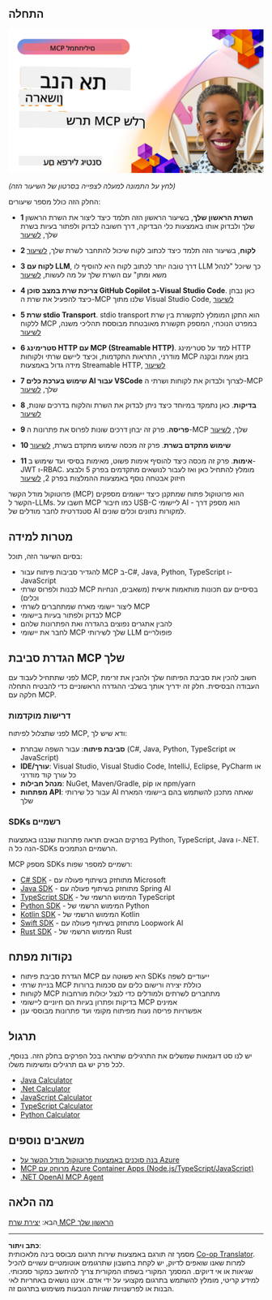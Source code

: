 <!--
CO_OP_TRANSLATOR_METADATA:
{
  "original_hash": "f400d87053221363769113c24f117248",
  "translation_date": "2025-10-06T23:30:11+00:00",
  "source_file": "03-GettingStarted/README.md",
  "language_code": "he"
}
-->
## התחלה  

[![בנה את שרת ה-MCP הראשון שלך](../../../translated_images/04.0ea920069efd979a0b2dad51e72c1df7ead9c57b3305796068a6cee1f0dd6674.he.png)](https://youtu.be/sNDZO9N4m9Y)

_(לחץ על התמונה למעלה לצפייה בסרטון של השיעור הזה)_

החלק הזה כולל מספר שיעורים:

- **1 השרת הראשון שלך**, בשיעור הראשון הזה תלמד כיצד ליצור את השרת הראשון שלך ולבדוק אותו באמצעות כלי הבדיקה, דרך חשובה לבדוק ולפתור בעיות בשרת שלך, [לשיעור](01-first-server/README.md)

- **2 לקוח**, בשיעור הזה תלמד כיצד לכתוב לקוח שיכול להתחבר לשרת שלך, [לשיעור](02-client/README.md)

- **3 לקוח עם LLM**, דרך טובה יותר לכתוב לקוח היא להוסיף לו LLM כך שיוכל "לנהל משא ומתן" עם השרת שלך על מה לעשות, [לשיעור](03-llm-client/README.md)

- **4 צריכת שרת במצב סוכן GitHub Copilot ב-Visual Studio Code**. כאן נבחן כיצד להפעיל את שרת ה-MCP שלנו מתוך Visual Studio Code, [לשיעור](04-vscode/README.md)

- **5 שרת stdio Transport**. stdio transport הוא התקן המומלץ לתקשורת בין שרת ללקוח MCP במפרט הנוכחי, המספק תקשורת מאובטחת מבוססת תהליכי משנה, [לשיעור](05-stdio-server/README.md)

- **6 סטרימינג HTTP עם MCP (Streamable HTTP)**. למד על סטרימינג HTTP מודרני, התראות התקדמות, וכיצד ליישם שרתי ולקוחות MCP בזמן אמת ובקנה מידה גדול באמצעות Streamable HTTP, [לשיעור](06-http-streaming/README.md)

- **7 שימוש בערכת כלים AI עבור VSCode** לצרוך ולבדוק את לקוחות ושרתי ה-MCP שלך, [לשיעור](07-aitk/README.md)

- **8 בדיקות**. כאן נתמקד במיוחד כיצד ניתן לבדוק את השרת והלקוח בדרכים שונות, [לשיעור](08-testing/README.md)

- **9 פריסה**. פרק זה יבחן דרכים שונות לפרוס את פתרונות ה-MCP שלך, [לשיעור](09-deployment/README.md)

- **10 שימוש מתקדם בשרת**. פרק זה מכסה שימוש מתקדם בשרת, [לשיעור](./10-advanced/README.md)

- **11 אימות**. פרק זה מכסה כיצד להוסיף אימות פשוט, מאימות בסיסי ועד שימוש ב-JWT ו-RBAC. מומלץ להתחיל כאן ואז לעבור לנושאים מתקדמים בפרק 5 ולבצע חיזוק אבטחה נוסף באמצעות ההמלצות בפרק 2, [לשיעור](./11-simple-auth/README.md)

פרוטוקול מודל הקשר (MCP) הוא פרוטוקול פתוח שמתקנן כיצד יישומים מספקים הקשר ל-LLMs. חשבו על MCP כמו חיבור USB-C ליישומי AI - הוא מספק דרך סטנדרטית לחבר מודלים של AI למקורות נתונים וכלים שונים.

## מטרות למידה

בסיום השיעור הזה, תוכל:

- להגדיר סביבות פיתוח עבור MCP ב-C#, Java, Python, TypeScript ו-JavaScript
- לבנות ולפרוס שרתי MCP בסיסיים עם תכונות מותאמות אישית (משאבים, הנחיות וכלים)
- ליצור יישומי מארח שמתחברים לשרתי MCP
- לבדוק ולפתור בעיות ביישומי MCP
- להבין אתגרים נפוצים בהגדרה ואת הפתרונות שלהם
- לחבר את יישומי MCP שלך לשירותי LLM פופולריים

## הגדרת סביבת MCP שלך

לפני שתתחיל לעבוד עם MCP, חשוב להכין את סביבת הפיתוח שלך ולהבין את זרימת העבודה הבסיסית. חלק זה ידריך אותך בשלבי ההגדרה הראשוניים כדי להבטיח התחלה חלקה עם MCP.

### דרישות מוקדמות

לפני שתצלול לפיתוח MCP, ודא שיש לך:

- **סביבת פיתוח**: עבור השפה שבחרת (C#, Java, Python, TypeScript או JavaScript)
- **IDE/עורך**: Visual Studio, Visual Studio Code, IntelliJ, Eclipse, PyCharm או כל עורך קוד מודרני
- **מנהל חבילות**: NuGet, Maven/Gradle, pip או npm/yarn
- **מפתחות API**: עבור כל שירותי AI שאתה מתכנן להשתמש בהם ביישומי המארח שלך

### SDKs רשמיים

בפרקים הבאים תראה פתרונות שנבנו באמצעות Python, TypeScript, Java ו-.NET. הנה כל ה-SDKs הרשמיים הנתמכים.

MCP מספק SDKs רשמיים למספר שפות:
- [C# SDK](https://github.com/modelcontextprotocol/csharp-sdk) - מתוחזק בשיתוף פעולה עם Microsoft
- [Java SDK](https://github.com/modelcontextprotocol/java-sdk) - מתוחזק בשיתוף פעולה עם Spring AI
- [TypeScript SDK](https://github.com/modelcontextprotocol/typescript-sdk) - המימוש הרשמי של TypeScript
- [Python SDK](https://github.com/modelcontextprotocol/python-sdk) - המימוש הרשמי של Python
- [Kotlin SDK](https://github.com/modelcontextprotocol/kotlin-sdk) - המימוש הרשמי של Kotlin
- [Swift SDK](https://github.com/modelcontextprotocol/swift-sdk) - מתוחזק בשיתוף פעולה עם Loopwork AI
- [Rust SDK](https://github.com/modelcontextprotocol/rust-sdk) - המימוש הרשמי של Rust

## נקודות מפתח

- הגדרת סביבת פיתוח MCP היא פשוטה עם SDKs ייעודיים לשפה
- בניית שרתי MCP כוללת יצירה ורישום כלים עם סכמות ברורות
- לקוחות MCP מתחברים לשרתים ולמודלים כדי לנצל יכולות מורחבות
- בדיקות ופתרון בעיות הם חיוניים ליישומי MCP אמינים
- אפשרויות פריסה נעות מפיתוח מקומי ועד פתרונות מבוססי ענן

## תרגול

יש לנו סט דוגמאות שמשלים את התרגילים שתראה בכל הפרקים בחלק הזה. בנוסף, לכל פרק יש גם תרגילים ומשימות משלו.

- [Java Calculator](./samples/java/calculator/README.md)
- [.Net Calculator](../../../03-GettingStarted/samples/csharp)
- [JavaScript Calculator](./samples/javascript/README.md)
- [TypeScript Calculator](./samples/typescript/README.md)
- [Python Calculator](../../../03-GettingStarted/samples/python)

## משאבים נוספים

- [בנה סוכנים באמצעות פרוטוקול מודל הקשר על Azure](https://learn.microsoft.com/azure/developer/ai/intro-agents-mcp)
- [MCP מרוחק עם Azure Container Apps (Node.js/TypeScript/JavaScript)](https://learn.microsoft.com/samples/azure-samples/mcp-container-ts/mcp-container-ts/)
- [.NET OpenAI MCP Agent](https://learn.microsoft.com/samples/azure-samples/openai-mcp-agent-dotnet/openai-mcp-agent-dotnet/)

## מה הלאה

הבא: [יצירת שרת MCP הראשון שלך](01-first-server/README.md)

---

**כתב ויתור**:  
מסמך זה תורגם באמצעות שירות תרגום מבוסס בינה מלאכותית [Co-op Translator](https://github.com/Azure/co-op-translator). למרות שאנו שואפים לדיוק, יש לקחת בחשבון שתרגומים אוטומטיים עשויים להכיל שגיאות או אי דיוקים. המסמך המקורי בשפתו המקורית צריך להיחשב כמקור סמכותי. למידע קריטי, מומלץ להשתמש בתרגום מקצועי על ידי אדם. איננו נושאים באחריות לאי הבנות או לפרשנויות שגויות הנובעות משימוש בתרגום זה.